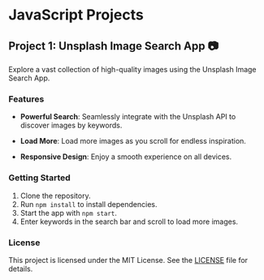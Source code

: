 # JavaScript Projects

## Project 1: Unsplash Image Search App 📷

Explore a vast collection of high-quality images using the Unsplash Image Search App.

### Features

- **Powerful Search**: Seamlessly integrate with the Unsplash API to discover images by keywords.

- **Load More**: Load more images as you scroll for endless inspiration.

- **Responsive Design**: Enjoy a smooth experience on all devices.

### Getting Started

1. Clone the repository.
2. Run `npm install` to install dependencies.
3. Start the app with `npm start`.
4. Enter keywords in the search bar and scroll to load more images.

### License

This project is licensed under the MIT License. See the [LICENSE](LICENSE) file for details.

